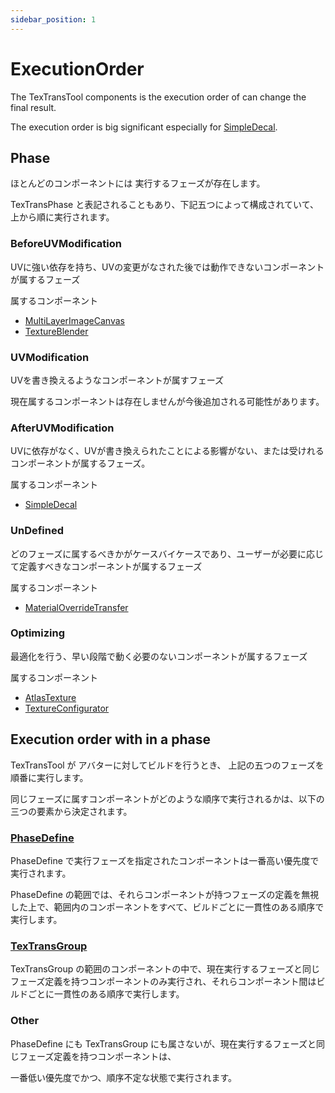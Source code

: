 ```yaml
---
sidebar_position: 1
---
```


# ExecutionOrder

The TexTransTool components is the execution order of can change the final result.

The execution order is big significant especially for [SimpleDecal](/docs/Reference/SimpleDecal).

## Phase

ほとんどのコンポーネントには 実行するフェーズが存在します。

TexTransPhase と表記されることもあり、下記五つによって構成されていて、上から順に実行されます。

### BeforeUVModification

UVに強い依存を持ち、UVの変更がなされた後では動作できないコンポーネントが属するフェーズ

属するコンポーネント

- [MultiLayerImageCanvas](/docs/Reference/MultiLayerImageCanvas)
- [TextureBlender](/docs/Reference/TextureBlender)

### UVModification

UVを書き換えるようなコンポーネントが属すフェーズ

現在属するコンポーネントは存在しませんが今後追加される可能性があります。

### AfterUVModification

UVに依存がなく、UVが書き換えられたことによる影響がない、または受けれるコンポーネントが属するフェーズ。

属するコンポーネント

- [SimpleDecal](/docs/Reference/SimpleDecal)

### UnDefined

どのフェーズに属するべきかがケースバイケースであり、ユーザーが必要に応じて定義すべきなコンポーネントが属するフェーズ

属するコンポーネント

- [MaterialOverrideTransfer](/docs/Reference/MaterialOverrideTransfer)

### Optimizing

最適化を行う、早い段階で動く必要のないコンポーネントが属するフェーズ

属するコンポーネント

- [AtlasTexture](/docs/Reference/AtlasTexture)
- [TextureConfigurator](/docs/Reference/TextureConfigurator)

## Execution order with in a phase

TexTransTool が アバターに対してビルドを行うとき、 上記の五つのフェーズを順番に実行します。

同じフェーズに属すコンポーネントがどのような順序で実行されるかは、以下の三つの要素から決定されます。

### [PhaseDefine](/docs/Reference/GroupComponent/PhaseDefine)

PhaseDefine で実行フェーズを指定されたコンポーネントは一番高い優先度で実行されます。

PhaseDefine の範囲では、それらコンポーネントが持つフェーズの定義を無視した上で、範囲内のコンポーネントをすべて、ビルドごとに一貫性のある順序で実行します。

### [TexTransGroup](/docs/Reference/GroupComponent/TexTransGroup)

TexTransGroup の範囲のコンポーネントの中で、現在実行するフェーズと同じフェーズ定義を持つコンポーネントのみ実行され、それらコンポーネント間はビルドごとに一貫性のある順序で実行します。

### Other

PhaseDefine にも TexTransGroup にも属さないが、現在実行するフェーズと同じフェーズ定義を持つコンポーネントは、

一番低い優先度でかつ、順序不定な状態で実行されます。
